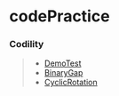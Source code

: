 # codePractice
 ###  **Codility**  
>* [DemoTest](https://app.codility.com/programmers/lessons/1-iterations/binary_gap/ "codility DeomoTest link") 
>* [BinaryGap](https://app.codility.com/demo/take-sample-test/ "codility BianaryGap link") 
>* [CyclicRotation](https://app.codility.com/programmers/lessons/2-arrays/cyclic_rotation/ "codility CyclicRotation link") 
